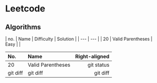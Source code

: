 # Leetcode

## Algorithms

| no.  | Name              | Difficulty | Solution  |
| --- | --- |
| 20   | Valid Parentheses | Easy       |           |

| No. | Name | Right-aligned |
| :---         |  :---     |          ---: |
| 20   | Valid Parentheses | git status    |
| git diff     | git diff       | git diff      |
